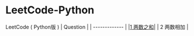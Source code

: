 # LeetCode-Python
LeetCode ( Python版 )
| Question |
| ------------- |
|[1 两数之和](./1两数之和/index.py)|
| 2 两数相加 |
